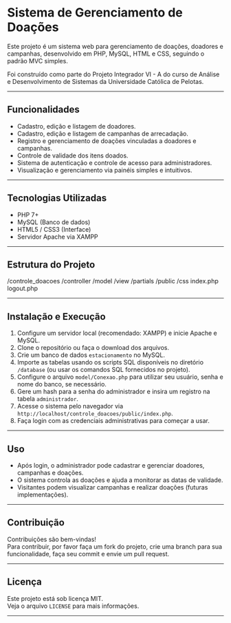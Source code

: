 # Sistema de Gerenciamento de Doações

Este projeto é um sistema web para gerenciamento de doações, doadores e campanhas, desenvolvido em PHP, MySQL, HTML e CSS, seguindo o padrão MVC simples.  

Foi construído como parte do Projeto Integrador VI - A do curso de Análise e Desenvolvimento de Sistemas da Universidade Católica de Pelotas.

---

## Funcionalidades

- Cadastro, edição e listagem de doadores.
- Cadastro, edição e listagem de campanhas de arrecadação.
- Registro e gerenciamento de doações vinculadas a doadores e campanhas.
- Controle de validade dos itens doados.
- Sistema de autenticação e controle de acesso para administradores.
- Visualização e gerenciamento via painéis simples e intuitivos.

---

## Tecnologias Utilizadas

- PHP 7+
- MySQL (Banco de dados)
- HTML5 / CSS3 (Interface)
- Servidor Apache via XAMPP

---

## Estrutura do Projeto

/controle_doacoes
/controller
/model
/view
/partials
/public
/css
index.php
logout.php


---

## Instalação e Execução

1. Configure um servidor local (recomendado: XAMPP) e inicie Apache e MySQL.
2. Clone o repositório ou faça o download dos arquivos.
3. Crie um banco de dados `estacionamento` no MySQL.
4. Importe as tabelas usando os scripts SQL disponíveis no diretório `/database` (ou usar os comandos SQL fornecidos no projeto).
5. Configure o arquivo `model/Conexao.php` para utilizar seu usuário, senha e nome do banco, se necessário.
6. Gere um hash para a senha do administrador e insira um registro na tabela `administrador`.
7. Acesse o sistema pelo navegador via `http://localhost/controle_doacoes/public/index.php`.
8. Faça login com as credenciais administrativas para começar a usar.

---

## Uso

- Após login, o administrador pode cadastrar e gerenciar doadores, campanhas e doações. 
- O sistema controla as doações e ajuda a monitorar as datas de validade.
- Visitantes podem visualizar campanhas e realizar doações (futuras implementações).

---

## Contribuição

Contribuições são bem-vindas!  
Para contribuir, por favor faça um fork do projeto, crie uma branch para sua funcionalidade, faça seu commit e envie um pull request.

---

## Licença

Este projeto está sob licença MIT.  
Veja o arquivo `LICENSE` para mais informações.

---